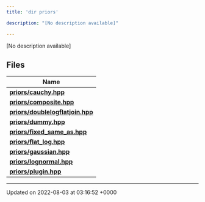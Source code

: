 ```yaml
---
title: 'dir priors'

description: "[No description available]"

---
```







[No description available]

## Files

| Name           |
| -------------- |
| **[priors/cauchy.hpp](/documentation/code/darkbit_development/files/cauchy_8hpp/#file-cauchy.hpp)**  |
| **[priors/composite.hpp](/documentation/code/darkbit_development/files/composite_8hpp/#file-composite.hpp)**  |
| **[priors/doublelogflatjoin.hpp](/documentation/code/darkbit_development/files/doublelogflatjoin_8hpp/#file-doublelogflatjoin.hpp)**  |
| **[priors/dummy.hpp](/documentation/code/darkbit_development/files/dummy_8hpp/#file-dummy.hpp)**  |
| **[priors/fixed_same_as.hpp](/documentation/code/darkbit_development/files/fixed__same__as_8hpp/#file-fixed-same-as.hpp)**  |
| **[priors/flat_log.hpp](/documentation/code/darkbit_development/files/flat__log_8hpp/#file-flat-log.hpp)**  |
| **[priors/gaussian.hpp](/documentation/code/darkbit_development/files/gaussian_8hpp/#file-gaussian.hpp)**  |
| **[priors/lognormal.hpp](/documentation/code/darkbit_development/files/lognormal_8hpp/#file-lognormal.hpp)**  |
| **[priors/plugin.hpp](/documentation/code/darkbit_development/files/plugin_8hpp/#file-plugin.hpp)**  |






-------------------------------

Updated on 2022-08-03 at 03:16:52 +0000
